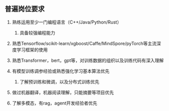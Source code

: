## 普遍岗位要求

1. 熟练运用至少一门编程语言（C++/Java/Python/Rust）
   1. 具备较强编程能力
2. 熟悉Tensorflow/scikit-learn/xgboost/Caffe/MindSpore/pyTorch等主流深度学习框架的使用
3. 熟悉Transformer，bert，gpt等，对训练数据的组织以及训练代码有深入理解
4. 有模型训练调参经验或熟悉强化学习基本算法优先
   1. 了解预训练和微调，以及分布式训练优先
5. 做过机器翻译，机器阅读理解，只能摘要等项目优先

6. 了解多模态，有rag，agent开发经验者优先